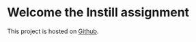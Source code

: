 # Welcome the Instill assignment

This project is hosted on [Github](https://jehuamanna.github.io/instill-assignment).

